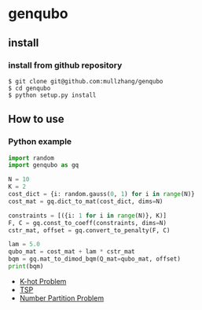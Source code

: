 # genqubo

## install

### install from github repository

```
$ git clone git@github.com:mullzhang/genqubo
$ cd genqubo
$ python setup.py install
```

## How to use

### Python example

```python
import random
import genqubo as gq

N = 10
K = 2
cost_dict = {i: random.gauss(0, 1) for i in range(N)}
cost_mat = gq.dict_to_mat(cost_dict, dims=N)

constraints = [({i: 1 for i in range(N)}, K)]
F, C = gq.const_to_coeff(constraints, dims=N)
cstr_mat, offset = gq.convert_to_penalty(F, C)

lam = 5.0
qubo_mat = cost_mat + lam * cstr_mat
bqm = gq.mat_to_dimod_bqm(Q_mat=qubo_mat, offset)
print(bqm)
```

- [K-hot Problem](examples/ex_khot.py)
- [TSP](examples/ex_tsp.py)
- [Number Partition Problem](examples/ex_num_part.py)